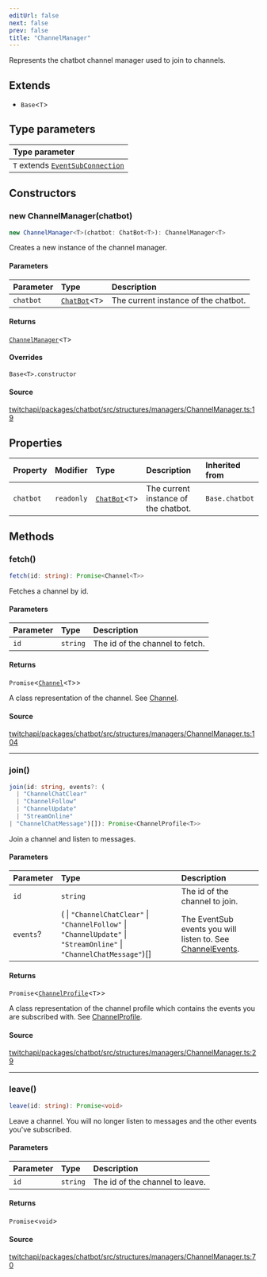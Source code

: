 ```yaml
---
editUrl: false
next: false
prev: false
title: "ChannelManager"
---
```


Represents the chatbot channel manager used to join to channels.

## Extends

- `Base`\<`T`\>

## Type parameters

| Type parameter |
| :------ |
| `T` extends [`EventSubConnection`](/api/chatbot/enumerations/eventsubconnection/) |

## Constructors

### new ChannelManager(chatbot)

```ts
new ChannelManager<T>(chatbot: ChatBot<T>): ChannelManager<T>
```

Creates a new instance of the channel manager.

#### Parameters

| Parameter | Type | Description |
| :------ | :------ | :------ |
| `chatbot` | [`ChatBot`](/api/chatbot/classes/chatbot/)\<`T`\> | The current instance of the chatbot. |

#### Returns

[`ChannelManager`](/api/chatbot/classes/channelmanager/)\<`T`\>

#### Overrides

`Base<T>.constructor`

#### Source

[twitchapi/packages/chatbot/src/structures/managers/ChannelManager.ts:19](https://github.com/pablornc/twitchapi//blob/f8a75ccd701e54db4c91e2b0128974da23f25d14/packages/chatbot/src/structures/managers/ChannelManager.ts#L19)

## Properties

| Property | Modifier | Type | Description | Inherited from |
| :------ | :------ | :------ | :------ | :------ |
| `chatbot` | `readonly` | [`ChatBot`](/api/chatbot/classes/chatbot/)\<`T`\> | The current instance of the chatbot. | `Base.chatbot` |

## Methods

### fetch()

```ts
fetch(id: string): Promise<Channel<T>>
```

Fetches a channel by id.

#### Parameters

| Parameter | Type | Description |
| :------ | :------ | :------ |
| `id` | `string` | The id of the channel to fetch. |

#### Returns

`Promise`\<[`Channel`](/api/chatbot/classes/channel/)\<`T`\>\>

A class representation of the channel. See [Channel](/api/chatbot/api/chatbot/classes/channel/).

#### Source

[twitchapi/packages/chatbot/src/structures/managers/ChannelManager.ts:104](https://github.com/pablornc/twitchapi//blob/f8a75ccd701e54db4c91e2b0128974da23f25d14/packages/chatbot/src/structures/managers/ChannelManager.ts#L104)

***

### join()

```ts
join(id: string, events?: (
  | "ChannelChatClear"
  | "ChannelFollow"
  | "ChannelUpdate"
  | "StreamOnline"
| "ChannelChatMessage")[]): Promise<ChannelProfile<T>>
```

Join a channel and listen to messages.

#### Parameters

| Parameter | Type | Description |
| :------ | :------ | :------ |
| `id` | `string` | The id of the channel to join. |
| `events`? | ( \| `"ChannelChatClear"` \| `"ChannelFollow"` \| `"ChannelUpdate"` \| `"StreamOnline"` \| `"ChannelChatMessage"`)[] | The EventSub events you will listen  to. See [ChannelEvents](../../api/chatbot/type-aliases/channelevents). |

#### Returns

`Promise`\<[`ChannelProfile`](/api/chatbot/classes/channelprofile/)\<`T`\>\>

A class representation of the channel profile which contains the events you are subscribed with. See [ChannelProfile](/api/chatbot/api/chatbot/classes/channelprofile/).

#### Source

[twitchapi/packages/chatbot/src/structures/managers/ChannelManager.ts:29](https://github.com/pablornc/twitchapi//blob/f8a75ccd701e54db4c91e2b0128974da23f25d14/packages/chatbot/src/structures/managers/ChannelManager.ts#L29)

***

### leave()

```ts
leave(id: string): Promise<void>
```

Leave a channel. You will no longer listen to messages and the other events you've subscribed.

#### Parameters

| Parameter | Type | Description |
| :------ | :------ | :------ |
| `id` | `string` | The id of the channel to leave. |

#### Returns

`Promise`\<`void`\>

#### Source

[twitchapi/packages/chatbot/src/structures/managers/ChannelManager.ts:70](https://github.com/pablornc/twitchapi//blob/f8a75ccd701e54db4c91e2b0128974da23f25d14/packages/chatbot/src/structures/managers/ChannelManager.ts#L70)
